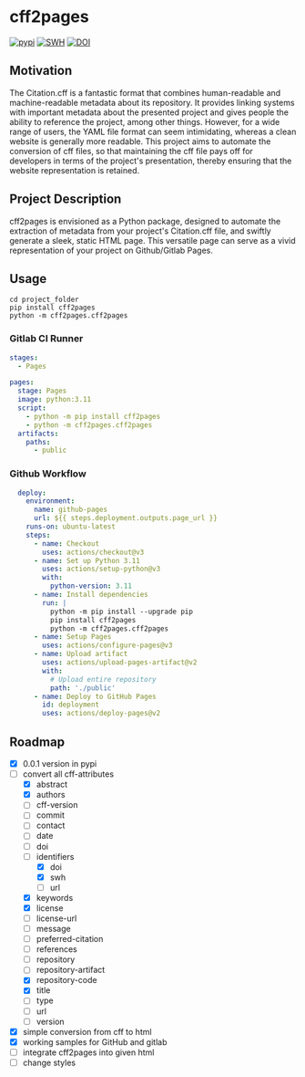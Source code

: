 # cff2pages

[![pypi](https://img.shields.io/pypi/v/cff2pages.svg)](https://pypi.org/project/cff2pages/)
[![SWH](https://archive.softwareheritage.org/badge/origin/https://github.com/University-of-Potsdam-MM/cff2pages/)](https://archive.softwareheritage.org/browse/origin/?origin_url=https://github.com/University-of-Potsdam-MM/cff2pages)
[![DOI](https://zenodo.org/badge/DOI/10.5281/zenodo.8213987.svg)](https://doi.org/10.5281/zenodo.8213987)
## Motivation

The Citation.cff is a fantastic format that combines human-readable and machine-readable metadata
about its repository. It provides linking systems with important metadata about the
presented project and gives people the ability to reference the project, among other things.
However, for a wide range of users, the YAML file format can seem intimidating, whereas a clean
website is generally more readable. This project aims to automate the conversion of cff files,
so that maintaining the cff file pays off for developers in terms of the project's presentation,
thereby ensuring that the website representation is retained.

## Project Description

cff2pages is envisioned as a Python package, designed to automate the extraction of metadata from
your project's Citation.cff file, and swiftly generate a sleek, static HTML page. This versatile
page can serve as a vivid representation of your project on Github/Gitlab Pages.

## Usage

````
cd project_folder
pip install cff2pages
python -m cff2pages.cff2pages
````

### Gitlab CI Runner

````yaml
stages:
  - Pages

pages:
  stage: Pages
  image: python:3.11
  script:
    - python -m pip install cff2pages
    - python -m cff2pages.cff2pages
  artifacts:
    paths:
      - public
````

### Github Workflow

````yaml
  deploy:
    environment:
      name: github-pages
      url: ${{ steps.deployment.outputs.page_url }}
    runs-on: ubuntu-latest
    steps:
      - name: Checkout
        uses: actions/checkout@v3
      - name: Set up Python 3.11
        uses: actions/setup-python@v3
        with:
          python-version: 3.11
      - name: Install dependencies
        run: |
          python -m pip install --upgrade pip
          pip install cff2pages
          python -m cff2pages.cff2pages
      - name: Setup Pages
        uses: actions/configure-pages@v3
      - name: Upload artifact
        uses: actions/upload-pages-artifact@v2
        with:
          # Upload entire repository
          path: './public'
      - name: Deploy to GitHub Pages
        id: deployment
        uses: actions/deploy-pages@v2
````

## Roadmap

- [x] 0.0.1 version in pypi
- [ ] convert all cff-attributes
  - [x] abstract
  - [x] authors
  - [ ] cff-version
  - [ ] commit
  - [ ] contact
  - [ ] date
  - [ ] doi
  - [ ] identifiers
    - [x] doi
    - [x] swh
    - [ ] url
  - [x] keywords
  - [x] license
  - [ ] license-url
  - [ ] message
  - [ ] preferred-citation
  - [ ] references
  - [ ] repository
  - [ ] repository-artifact
  - [x] repository-code
  - [x] title
  - [ ] type
  - [ ] url
  - [ ] version
- [x] simple conversion from cff to html
- [x] working samples for GitHub and gitlab
- [ ] integrate cff2pages into given html
- [ ] change styles
